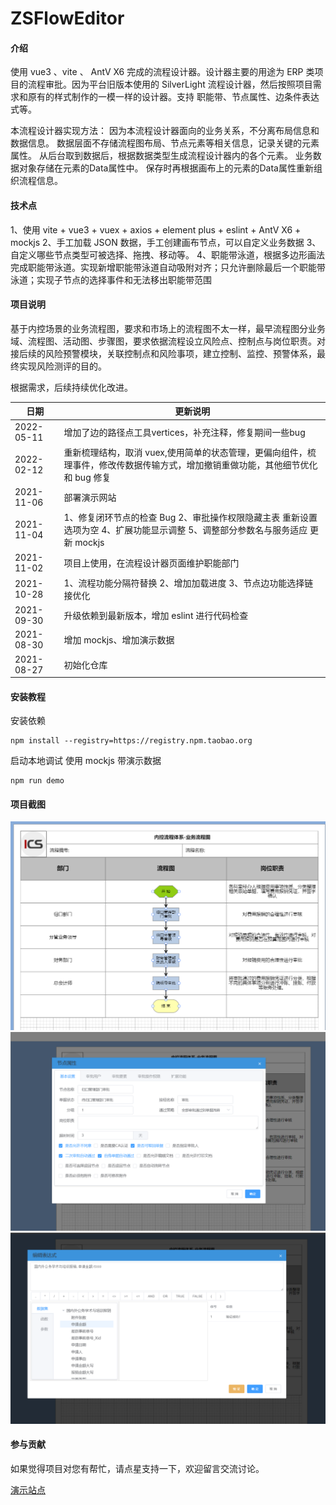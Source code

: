 # ZSFlowEditor

#### 介绍

使用 vue3 、vite 、 AntV X6 完成的流程设计器。设计器主要的用途为 ERP 类项目的流程审批。因为平台旧版本使用的 SilverLight 流程设计器，然后按照项目需求和原有的样式制作的一模一样的设计器。支持 职能带、节点属性、边条件表达式等。

本流程设计器实现方法：
因为本流程设计器面向的业务关系，不分离布局信息和数据信息。
数据层面不存储流程图布局、节点元素等相关信息，记录关键的元素属性。
从后台取到数据后，根据数据类型生成流程设计器内的各个元素。
业务数据对象存储在元素的Data属性中。
保存时再根据画布上的元素的Data属性重新组织流程信息。
#### 技术点

1、使用 vite + vue3 + vuex + axios + element plus + eslint + AntV X6 + mockjs
2、手工加载 JSON 数据，手工创建画布节点，可以自定义业务数据
3、自定义哪些节点类型可被选择、拖拽、移动等。
4、职能带泳道，根据多边形画法完成职能带泳道。实现新增职能带泳道自动吸附对齐；只允许删除最后一个职能带泳道；实现子节点的选择事件和无法移出职能带范围

#### 项目说明

基于内控场景的业务流程图，要求和市场上的流程图不太一样，最早流程图分业务域、流程图、活动图、步骤图，要求依据流程设立风险点、控制点与岗位职责。对接后续的风险预警模块，关联控制点和风险事项，建立控制、监控、预警体系，最终实现风险测评的目的。

根据需求，后续持续优化改进。

| 日期| 更新说明|
| ---------- |------------------------------------------------------------------------------------------------------------------------------- |
| 2022-05-11 | 增加了边的路径点工具vertices，补充注释，修复期间一些bug |
| 2022-02-12 | 重新梳理结构，取消 vuex,使用简单的状态管理，更偏向组件，梳理事件，修改传数据传输方式，增加撤销重做功能，其他细节优化和 bug 修复 |
| 2021-11-06 | 部署演示网站|
| 2021-11-04 | 1、修复闭环节点的检查 Bug 2、审批操作权限隐藏主表 重新设置选项为空 4、扩展功能显示调整 5、调整部分参数名与服务适应 更新 mockjs  |
| 2021-11-02 | 项目上使用，在流程设计器页面维护职能部门|
| 2021-10-28 | 1、流程功能分隔符替换 2、增加加载进度 3、节点边功能选择链接优化|
| 2021-09-30 | 升级依赖到最新版本，增加 eslint 进行代码检查|
| 2021-08-30 | 增加 mockjs、增加演示数据|
| 2021-08-27 | 初始化仓库|

#### 安装教程

安装依赖

```shell
npm install --registry=https://registry.npm.taobao.org
```

启动本地调试 使用 mockjs 带演示数据

```shell
npm run demo
```

#### 项目截图

![Image text](./images/1.png)
![Image text](./images/2.png)
![Image text](./images/3.png)

#### 参与贡献

如果觉得项目对您有帮忙，请点星支持一下，欢迎留言交流讨论。

[演示站点](http://flow.qyuit.com)
